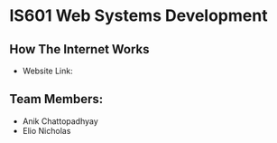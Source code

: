 # IS601 Web Systems Development 

## How The Internet Works 
* Website Link: 

## Team Members: 
* Anik Chattopadhyay 
* Elio Nicholas 
